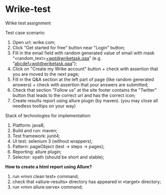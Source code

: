# Wrike-test
Wrike test assignment

Test case scenario:

1. Open url: wrike.com;
2. Click "Get started for free" button near "Login" button;
3. Fill in the email field with random generated value of email with mask “<random_text>+wpt@wriketask.qaa” (e.g. “abcdef+wpt@wriketask.qaa”);
4. Click on "Create my Wrike account" button + check with assertion that you are moved to the next page;
5. Fill in the Q&A section at the left part of page (like random generated answers) + check with assertion that your answers are submitted;
6. Check that section "Follow us" at the site footer contains the "Twitter" button that leads to the correct url and has the correct icon;
7. Create results report using allure plugin (by maven). 
(you may close all needless tooltips on your way)


Stack of technologies for implementation:

1. Platform: java8;
2. Build and run: maven;
3. Test framework: junit4;
4. UI test: selenium 3 (without wrappers);
5. Pattern: pageObject (test -> steps -> pages);
6. Reporting: allure plugin;
7. Selector: xpath (should be short and stable);

**How to create a html report using Allure?**
1. run «mvn clean test» command;
2. check that «allure-results» directory has appeared in «target» directory; 
3. run «mvn allure:serve» command; 
